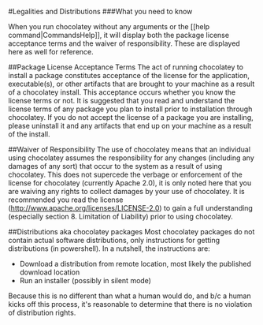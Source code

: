 #Legalities and Distributions
###What you need to know  

When you run chocolatey without any arguments or the [[help command|CommandsHelp]], it will display both the package license acceptance terms and the waiver of responsibility. These are displayed here as well for reference.  
   
##Package License Acceptance Terms
The act of running chocolatey to install a package constitutes acceptance of the license for the application, executable(s), or other artifacts that are brought to your machine as a result of a chocolatey install. This acceptance occurs whether you know the license terms or not. It is suggested that you read and understand the license terms of any package you plan to install prior to installation through chocolatey. If you do not accept the license of a package you are installing, please uninstall it and any artifacts that end up on your machine as a result of the install.  
  
##Waiver of Responsibility
The use of chocolatey means that an individual using chocolatey assumes the responsibility for any changes (including any damages of any sort) that occur to the system as a result of using chocolatey. This does not supercede the verbage or enforcement of the license for chocolatey (currently Apache 2.0), it is only noted here that you are waiving any rights to collect damages by your use of chocolatey. It is recommended you read the license (http://www.apache.org/licenses/LICENSE-2.0) to gain a full understanding (especially section 8. Limitation of Liability) prior to using chocolatey.  
  
##Distributions aka chocolatey packages
Most chocolatey packages do not contain actual software distributions, only instructions for getting distributions (in powershell).  In a nutshell, the instructions are:  
  
 * Download a distribution from remote location, most likely the published download location  
 * Run an installer (possibly in silent mode)  
  
Because this is no different than what a human would do, and b/c a human kicks off this process, it's reasonable to determine that there is no violation of distribution rights.  